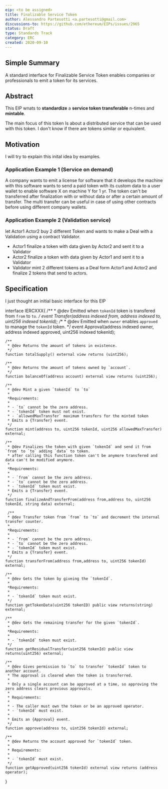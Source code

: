 ```yaml
---
eip: <to be assigned>
title: Finalizable Service Token
author: Alessandro Partesotti <a.partesotti@gmail.com>
discussions-to: https://github.com/ethereum/EIPs/issues/2965
status: Draft
type: Standards Track
category: ERC
created: 2020-09-10
---
```


## Simple Summary
A standard interface for Finalizable Service Token enables companies or professionals to emit a token for its services.

## Abstract 
This EIP wnats to **standardize** a **service token transferable** n-times and **mintable**.

The main focus of this token Is about a distributed service that can be used with this token.  I don't know if there are tokens similar or equivalent.

## Motivation
I will try to explain this inital idea by examples.

### Application Example 1 (Service on demand)
A company wants to emit a license for software that it develops the machine with this software wants to send a paid token with its custom data to a user wallet to enable software X on machine Y for 1 yr.
The token can't be transferred after finalization with or without data or after a certain amount of transfer. The multi transfer can be useful in case of using other contracts before using different company wallets.

### Application Example 2 (Validation service)
let Actor1 Actor2 buy 2 different Token and wants to make a Deal with a Validation using a contract Validator.

- Actor1 finalize a token with data given by Actor2 and sent it to a Validator
- Actor2 finalize a token with data given by Actor1 and sent it to a Validator
- Validator mint 2 different tokens as a Deal form Actor1 and Actor2 and finalize 2 tokens that send to actors.

## Specification
I just thought an initial basic interface for this EIP


interface IERCXXX{
    /**
     * @dev Emitted when `tokenId` token is transfered from `from` to `to`.
     */
    event Transfer(address indexed from, address indexed to, uint256 indexed tokenId);
     /**
     * @dev Emitted when `owner` enables `approved` to manage the `tokenId` token.
     */
    event Approval(address indexed owner, address indexed approved, uint256 indexed tokenId);

    /**
     * @dev Returns the amount of tokens in existence.
     */
    function totalSupply() external view returns (uint256);

    /**
     * @dev Returns the amount of tokens owned by `account`.
     */
    function balanceOf(address account) external view returns (uint256);

    /**
     * @dev Mint a given `tokenId` to `to`
     *
     *Requirements:
     *
     * - `to` cannot be the zero address.
     * - `tokenId` token must not exist.
     * - `allowedMaxTransfer` maximum transfers for the minted token
     * Emits a {Transfer} event.
     */
    function mint(address to, uint256 tokenId, uint256 allowedMaxTransfer) external;

    /**
     * @dev Finalizes the token with given `tokenId` and send it from `from` to `to` adding `data` to token.
     * after calling this function token can't be anymore transfered and data can't be modified anymore.
     *
     *Requirements:
     *
     * - `from` cannot be the zero address.
     * - `to` cannot be the zero address.
     * - `tokenId` token must exist.
     * Emits a {Transfer} event.
     */
    function finalizeAndTransferFrom(address from,address to, uint256 tokenId, string data) external;

     /**
     * @dev Transfer token from `from` to `to` and decrement the internal transfer counter.
     *
     *Requirements:
     *
     * - `from` cannot be the zero address.
     * - `to` cannot be the zero address.
     * - `tokenId` token must exist.
     * Emits a {Transfer} event.
     */
    function transferFrom(address from,address to, uint256 tokenId) external;

    /**
     * @dev Gets the token by giveing the `tokenId`.
     *
     *Requirements:
     *
     * - `tokenId` token must exist.
     */
    function getTokenData(uint256 tokenID) public view returns(string) external;

    /**
     * @dev Gets the remaining transfer for the given `tokenId`.
     *
     *Requirements:
     *
     * - `tokenId` token must exist.
     */    
    function getResidualTransfer(uint256 tokenId) public view returns(uint256) external;

    /**
     * @dev Gives permission to `to` to transfer `tokenId` token to another account.
     * The approval is cleared when the token is transferred.
     *
     * Only a single account can be approved at a time, so approving the zero address clears previous approvals.
     *
     * Requirements:
     *
     * - The caller must own the token or be an approved operator.
     * - `tokenId` must exist.
     *
     * Emits an {Approval} event.
     */
    function approve(address to, uint256 tokenId) external;

    /**
     * @dev Returns the account approved for `tokenId` token.
     *
     * Requirements:
     *
     * - `tokenId` must exist.
     */
    function getApproved(uint256 tokenId) external view returns (address operator);

}

